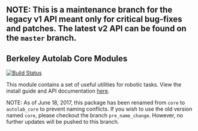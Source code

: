## NOTE: This is a maintenance branch for the legacy v1 API meant only for critical bug-fixes and patches. The latest v2 API can be found on the `master` branch.

## Berkeley Autolab Core Modules

[![Build Status](https://travis-ci.org/BerkeleyAutomation/autolab_core.svg?branch=master)](https://travis-ci.org/BerkeleyAutomation/autolab_core)

This module contains a set of useful utilities for robotic tasks.
View the install guide and API documentation
[here](https://BerkeleyAutomation.github.io/autolab_core).

NOTE: As of June 18, 2017, this package has been renamed from `core` to `autolab_core` to prevent naming conflicts.
If you wish to use the old version named `core`, please checkout the branch `pre_name_change`.
However, no further updates will be pushed to this branch.
